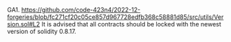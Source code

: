 GA1. https://github.com/code-423n4/2022-12-forgeries/blob/fc271cf20c05ce857d967728edfb368c58881d85/src/utils/Version.sol#L2
It is advised that all contracts should be locked with the newest version of solidity 0.8.17.
